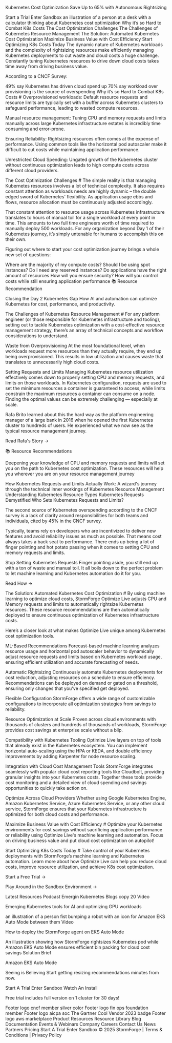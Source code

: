 

Kubernetes Cost Optimization
Save Up to 65% with Autonomous Rightsizing

Start a Trial
Enter Sandbox
an illustration of a person at a desk with a calculator thinking about Kubernetes cost optimization
Why it’s so Hard to Combat K8s Costs
The Cost Optimization Challenges
The Challenges of Kubernetes Resource Management
The Solution: Automated Kubernetes Cost Optimization
Maximize Business Value with Cost Efficiency
Start Optimizing K8s Costs Today
The dynamic nature of Kubernetes workloads and the complexity of rightsizing resources make efficiently managing Kubernetes deployments to cut waste and cloud costs a huge challenge. Constantly tuning Kubernetes resources to drive down cloud costs takes time away from driving business value.

According to a CNCF Survey: 

49% say Kubernetes has driven cloud spend up
70% say workload over provisioning is the source of overspending
Why it’s so Hard to Combat K8s Costs #
Overprovisioned workloads: Default resource requests and resource limits are typically set with a buffer across Kubernetes clusters to safeguard performance, leading to wasted compute resources.

Manual resource management: Tuning CPU and memory requests and limits manually across large Kubernetes infrastructure estates is incredibly time consuming and error-prone.

Ensuring Reliability: Rightsizing resources often comes at the expense of performance. Using common tools like the horizontal pod autoscaler make it difficult to cut costs while maintaining application performance.

Unrestricted Cloud Spending: Ungated growth of the Kubernetes cluster without continuous optimization leads to high compute costs across different cloud providers.

The Cost Optimization Challenges #
The simple reality is that managing Kubernetes resources involves a lot of technical complexity. It also requires constant attention as workloads needs are highly dynamic – the double edged sword of Kubernetes’ flexibility. As application usage ebbs and flows, resource allocation must be continuously adjusted accordingly.

That constant attention to resource usage across Kubernetes infrastructure translates to hours of manual toil for a single workload at every point in time. This amounts to two full time engineers worth of time required to manually deploy 500 workloads. For any organization beyond Day 1 of their Kubernetes journey, it’s simply untenable for humans to accomplish this on their own.

Figuring out where to start your cost optimization journey brings a whole new set of questions:

Where are the majority of my compute costs?
Should I be using spot instances?
Do I need any reserved instances?
Do applications have the right amount of resources
How will you ensure security? 
How will you control costs while still ensuring application performance
📚 Resource Recommendation

Closing the Day 2 Kubernetes Gap
How AI and automation can optimize Kubernetes for cost, performance, and productivity.

The Challenges of Kubernetes Resource Management #
For any platform engineer (or those responsible for Kubernetes infrastructure and tooling), setting out to tackle Kubernetes optimization with a cost-effective resource management strategy, there’s an array of technical concepts and workflow considerations to understand.

Waste from Overprovisioning
At the most foundational level, when workloads request more resources than they actually require, they end up being overprovisioned. This results in low utilization and causes waste that translates to unnecessarily high cloud costs.

Setting Requests and Limits
Managing Kubernetes resource utilization effectively comes down to properly setting CPU and memory requests, and limits on those workloads. In Kubernetes configuration, requests are used to set the minimum resources a container is guaranteed to access, while limits constrain the maximum resources a container can consume on a node. Finding the optimal values can be extremely challenging — especially at scale.

Rafa Brito learned about this the hard way as the platform engineering manager of a large bank in 2016 when he opened the first Kubernetes cluster to hundreds of users. He experienced what we now see as the typical resource management journey. 

Read Rafa's Story →

📚 Resource Recommendations

Deepening your knowledge of CPU and memory requests and limits will set you on the path to Kubernetes cost optimization. These resources will help you wherever you are on your resource management journey

How Kubernetes Requests and Limits Actually Work: A wizard's journey through the technical inner workings of Kubernetes Resource Management
Understanding Kubernetes Resource Types
Kubernetes Requests Demystified
Who Sets Kubernetes Requests and Limits?

The second source of Kubernetes overspending according to the CNCF survey is a lack of clarity around responsibilities for both teams and individuals, cited by 45% in the CNCF survey.

Typically, teams rely on developers who are incentivized to deliver new features and avoid reliability issues as much as possible. That means cost always takes a back seat to performance. There ends up being a lot of finger pointing and hot potato passing when it comes to setting CPU and memory requests and limits.  

Stop Setting Kubernetes Requests
Finger pointing aside, you still end up with a ton of waste and manual toil. It all boils down to the perfect problem to let machine learning and Kubernetes automation do it for you.

Read How →

The Solution: Automated Kubernetes Cost Optimization #
By using machine learning to optimize cloud costs, StormForge Optimize Live adjusts CPU and Memory requests and limits to automatically rightsize Kubernetes resources. These resource recommendations are then automatically deployed to ensure continuous optimization of Kubernetes infrastructure costs.

Here’s a closer look at what makes Optimize Live  unique among Kubernetes cost optimization tools.

ML-Based Recommendations
Forecast-based machine learning analyzes resource usage and horizontal pod autoscaler behavior to dynamically adjust resource requests and limits based on Kubernetes workload usage, ensuring efficient utilization and accurate forecasting of needs. 

Automatic Rightsizing
Continuously automate Kubernetes deployments for cost reduction, adjusting resources on a schedule to ensure efficiency. Recommendations can be deployed on demand or gated on a threshold, ensuring only changes that you've specified get deployed.

Flexible Configuration 
StormForge offers a wide range of customizable configurations to incorporate all optimization strategies from savings to reliability.

Resource Optimization at Scale 
Proven across cloud environments with thousands of clusters and hundreds of thousands of workloads, StormForge provides cost savings at enterprise scale without a blip.

Compatibility with Kubernetes Tooling
Optimize Live layers on top of tools that already exist in the Kubernetes ecosystem. You can implement horizontal auto-scaling using the HPA or KEDA, and double efficiency improvements by adding Karpenter for node resource scaling.

Integration with Cloud Cost Management Tools 
StormForge integrates seamlessly with popular cloud cost reporting tools like Cloudbolt, providing granular insights into your Kubernetes costs. Together these tools provide cost monitoring and a detailed view of cloud spending and savings opportunities to quickly take action on. 

Optimize Across Cloud Providers 
Whether using Google Kubernetes Engine, Amazon Kubernetes Service, Azure Kubernetes Service, or any other cloud service, StormForge ensures that your Kubernetes infrastructure is optimized for both cloud costs and performance.

Maximize Business Value with Cost Efficiency #
Optimize your Kubernetes environments for cost savings without sacrificing application performance or reliability using Optimize Live's machine learning and automation. Focus on driving business value and put cloud cost optimization on autopilot!

Start Optimizing K8s Costs Today #
Take control of your Kubernetes deployments with StormForge’s machine learning and Kubernetes automation. Learn more about how Optimize Live can help you reduce cloud costs, improve resource utilization, and achieve K8s cost optimization. 

Start a Free Trial →

Play Around in the Sandbox Environment →

Latest Resources
Podcast Emergin Kubernetes Blogs copy 20
Video

Emerging Kubernetes tools for AI and optimizing GPU workloads

an illustration of a person fist bumping a robot with an icon for Amazon EKS Auto Mode between them
Video

How to deploy the StormForge agent on EKS Auto Mode

An illustration showing how StormForge rightsizes Kubernetes pod while Amazon EKS Auto Mode ensures efficient bin packing for cloud cost savings
Solution Brief

Amazon EKS Auto Mode

Seeing is Believing
Start getting resizing recommendations minutes from now.

Start A Trial
Enter Sandbox
Watch An Install

Free trial includes full version on 1 cluster for 30 days!

Footer logo cncf member silver color
Footer logo fin ops foundation member
Footer logo aicpa soc
The Gartner Cool Vendor 2023 badge
Footer logo aws marketplace
Product
Resources
Resource Library
Blog
Documentation
Events & Webinars
Company
Careers
Contact Us
News
Partners
Pricing
Start A Trial
Enter Sandbox
© 2025 StormForge | Terms & Conditions | Privacy Policy
